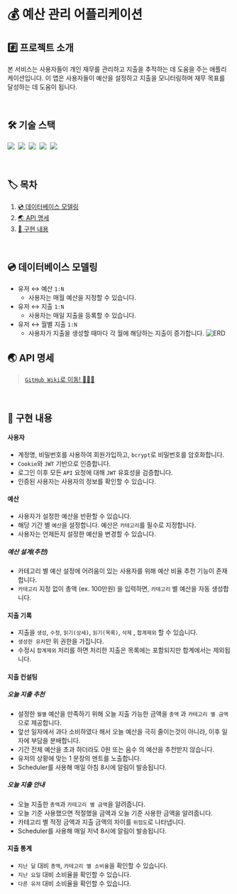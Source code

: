 # 💰 예산 관리 어플리케이션

## #️⃣ 프로젝트 소개

본 서비스는 사용자들이 개인 재무를 관리하고 지출을 추적하는 데 도움을 주는 애플리케이션입니다. 이 앱은 사용자들이 예산을 설정하고 지출을 모니터링하며 재무 목표를 달성하는 데 도움이 됩니다. 

<br>

## 🛠️ 기술 스택

<img src="https://img.shields.io/badge/Node.js-version_18-339933">&nbsp;
<img src="https://img.shields.io/badge/ Nest.js-version_10-E0234E">&nbsp;
<img src="https://img.shields.io/badge/TypeScript-version_5-3178C6">&nbsp;
<img src="https://img.shields.io/badge/TypeORM-version_0.3-fcad03">&nbsp;
<img src="https://img.shields.io/badge/MySQL-version_8-00758F">&nbsp;

<br>

## 🏷️ 목차

1. [:cd: 데이터베이스 모델링](#cd-데이터베이스-모델링)
2. [:earth_asia: API 명세](#earth_asia-API-명세)
3. [:bookmark_tabs: 구현 내용](#bookmark_tabs-구현-내용)


<br>

## :cd: 데이터베이스 모델링

- 유저 ↔️ 예산 `1:N`
    - 사용자는 매월 예산을 지정할 수 있습니다.
- 유저 ↔️ 지출 `1:N`
    - 사용자는 매일 지출을 등록할 수 있습니다.
- 유저 ↔️ 월별 지출 `1:N`
    - 사용자가 지출을 생성할 때마다 각 월에 해당하는 지출이 증가합니다.
      ![ERD](https://hackmd.io/_uploads/HynQcM6N6.png)


## :earth_asia: API 명세

> [`GitHub Wiki`로 이동! 🏃🏻‍💨](https://github.com/sayapin1/budget-control-application/wiki/REST-API)

<br>

## :bookmark_tabs: 구현 내용

#### 사용자

- 계정명, 비밀번호를 사용하여 회원가입하고, `bcrypt`로 비밀번호를 암호화합니다.
- `Cookie`와 `JWT` 기반으로 인증합니다.
- 로그인 이후 모든 `API` 요청에 대해 `JWT` 유효성을 검증합니다.
- 인증된 사용자는 사용자의 정보를 확인할 수 있습니다.

#### 예산

- 사용자가 설정한 예산을 반환할 수 있습니다.
- 해당 기간 별 `예산`을 설정합니다. 예산은 `카테고리`를 필수로 지정합니다.
- 사용자는 언제든지 설정한 예산을 변경할 수 있습니다.


##### 예산 설계(추천)

- 카테고리 별 예산 설정에 어려움이 있는 사용자를 위해 예산 비율 추천 기능이 존재합니다.
- `카테고리` 지정 없이 총액 (ex. 100만원) 을 입력하면, `카테고리` 별 예산을 자동 생성합니다.

#### 지출 기록

- 지출을 `생성`, `수정`, `읽기(상세)`, `읽기(목록)`, `삭제` , `합계제외` 할 수 있습니다.
- `생성한 유저`만 위 권한을 가집니다.
- 수정시 `합계제외` 처리를 하면 처리한 지출은 목록에는 포함되지만 합계에서는 제외됩니다.

#### 지출 컨설팅

##### 오늘 지출 추천

- 설정한 `월별` 예산을 만족하기 위해 오늘 지출 가능한 금액을 `총액` 과 `카테고리 별 금액`으로 제공합니다.
-  앞선 일자에서 과다 소비하였다 해서 오늘 예산을 극히 줄이는것이 아니라, 이후 일자에 부담을 분배합니다.
-  기간 전체 예산을 초과 하더라도 0원 또는 음수 의 예산을 추천받지 않습니다.
-  유저의 상황에 맞는 1 문장의 멘트를 노출합니다.
-  Scheduler를 사용해 매일 아침 8시에 알림이 발송됩니다.

##### 오늘 지출 안내

- 오늘 지출한 `총액`과 `카테고리 별 금액`을 알려줍니다.
- 오늘 기준 사용했으면 적절했을 금액과 오늘 기준 사용한 금액을 알려줍니다.
- 카테고리 별 적정 금액과 지출 금액의 차이를 `위험도`로 나타냅니다.
- Scheduler를 사용해 매일 저녁 8시에 알림이 발송됩니다.

#### 지출 통계

- `지난 달` 대비 `총액`, `카테고리 별 소비율`을 확인할 수 있습니다.
- `지난 요일` 대비 소비율을 확인할 수 있습니다. 
- `다른 유저` 대비 소비율을 확인할 수 있습니다.



